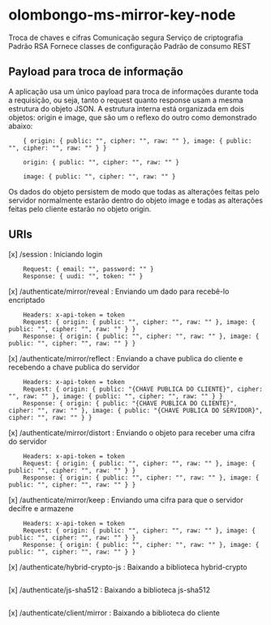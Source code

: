 # olombongo-ms-mirror-key-node
Troca de chaves e cifras
Comunicação segura
Serviço de criptografia
Padrão RSA
Fornece classes de configuração
Padrão de consumo REST

## Payload para troca de informação
A aplicação usa um único payload para troca de informações durante toda a requisição, ou seja, tanto o request quanto response usam a mesma estrutura do objeto JSON.
A estrutura interna está organizada em dois objetos: origin e image, que são um o reflexo do outro como demonstrado abaixo:
``` Estrutura do payload completa:
    { origin: { public: "", cipher: "", raw: "" }, image: { public: "", cipher: "", raw: "" } }
```
``` Estrutura interna do origin (origem é referente aos dados do cliente)
    origin: { public: "", cipher: "", raw: "" }
```
``` Estrutura interna da image (imagem é referente aos dados do servidor)
    image: { public: "", cipher: "", raw: "" }
```
Os dados do objeto persistem de modo que todas as alterações feitas pelo servidor normalmente estarão dentro do objeto image e todas as alterações feitas pelo cliente estarão no objeto origin.

## URIs
[x] /session : Iniciando login
``` POST /session
    Request: { email: "", password: "" }
    Response: { uudi: "", token: "" }
```
[x] /authenticate/mirror/reveal : Enviando um dado para recebê-lo encriptado
``` POST /authenticate/mirror/reveal
    Headers: x-api-token = token
    Request: { origin: { public: "", cipher: "", raw: "" }, image: { public: "", cipher: "", raw: "" } }
    Response: { origin: { public: "", cipher: "", raw: "" }, image: { public: "", cipher: "", raw: "" } }
```
[x] /authenticate/mirror/reflect : Enviando a chave publica do cliente e recebendo a chave publica do servidor
``` POST /authenticate/mirror/reflect
    Headers: x-api-token = token
    Request: { origin: { public: "{CHAVE PUBLICA DO CLIENTE}", cipher: "", raw: "" }, image: { public: "", cipher: "", raw: "" } }
    Response: { origin: { public: "{CHAVE PUBLICA DO CLIENTE}", cipher: "", raw: "" }, image: { public: "{CHAVE PUBLICA DO SERVIDOR}", cipher: "", raw: "" } }
```
[x] /authenticate/mirror/distort : Enviando o objeto para receber uma cifra do servidor
``` POST /authenticate/mirror/distort
    Headers: x-api-token = token
    Request: { origin: { public: "", cipher: "", raw: "" }, image: { public: "", cipher: "", raw: "" } }
    Response: { origin: { public: "", cipher: "", raw: "" }, image: { public: "", cipher: "", raw: "" } }
```
[x] /authenticate/mirror/keep : Enviando uma cifra para que o servidor decifre e armazene
``` POST /authenticate/mirror/keep
    Headers: x-api-token = token
    Request: { origin: { public: "", cipher: "", raw: "" }, image: { public: "", cipher: "", raw: "" } }
    Response: { origin: { public: "", cipher: "", raw: "" }, image: { public: "", cipher: "", raw: "" } }
```
[x] /authenticate/hybrid-crypto-js : Baixando a biblioteca hybrid-crypto
``` GET /authenticate/hybrid-crypto-js
```
[x] /authenticate/js-sha512 : Baixando a biblioteca js-sha512
``` GET /authenticate/js-sha512
```
[x] /authenticate/client/mirror : Baixando a biblioteca do cliente
``` GET /authenticate/client/mirror
```